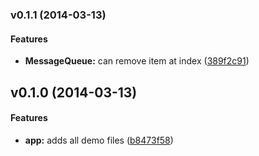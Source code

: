 <a name="v0.1.1"></a>
### v0.1.1 (2014-03-13)


#### Features

* **MessageQueue:** can remove item at index ([389f2c91](https://github.com/EFEdcuationFirstMobile/turbo-bear/commit/389f2c9162f860e372d2a5ff5bf735007776cd34))

<a name="v0.1.0"></a>
## v0.1.0 (2014-03-13)


#### Features

* **app:** adds all demo files ([b8473f58](https://github.com/EFEdcuationFirstMobile/turbo-bear/commit/b8473f58132a25b97c8c979847b7f6355ae3e45d))

